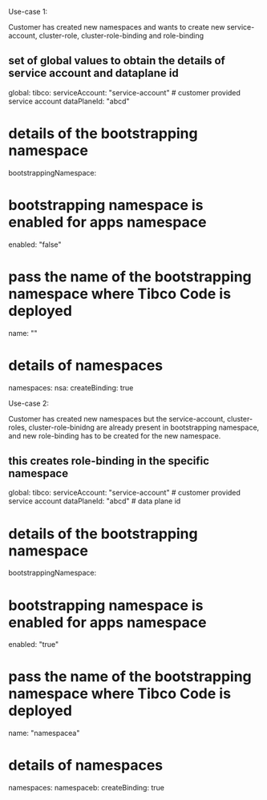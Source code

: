 Use-case 1:

Customer has created new namespaces and wants to create new service-account, cluster-role, cluster-role-binding and role-binding

## set of global values to obtain the details of service account and dataplane id
global:
  tibco:
    serviceAccount: "service-account" # customer provided service account
    dataPlaneId: "abcd"

# details of the bootstrapping namespace
bootstrappingNamespace:
  # bootstrapping namespace is enabled for apps namespace
  enabled: "false"
  # pass the name of the bootstrapping namespace where Tibco Code is deployed
  name: ""

# details of namespaces
namespaces:
  nsa:
    createBinding: true

Use-case 2:

Customer has created new namespaces but the service-account, cluster-roles, cluster-role-binidng are already present in bootstrapping namespace, and new role-binding has to be created for the new namespace.

## this creates role-binding in the specific namespace
global:
  tibco:
    serviceAccount: "service-account" # customer provided service account
    dataPlaneId: "abcd" # data plane id

# details of the bootstrapping namespace
bootstrappingNamespace:
  # bootstrapping namespace is enabled for apps namespace
  enabled: "true"
  # pass the name of the bootstrapping namespace where Tibco Code is deployed
  name: "namespacea"

# details of namespaces
namespaces:
  namespaceb:
    createBinding: true